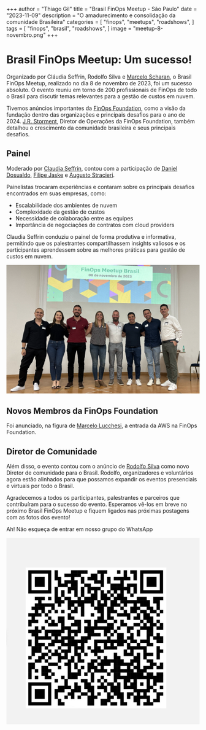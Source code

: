 +++
author = "Thiago Gil"
title = "Brasil FinOps Meetup - São Paulo"
date = "2023-11-09"
description = "O amadurecimento e consolidação da comunidade Brasileira"
categories = [
    "finops",
    "meetups",
    "roadshows",
]
tags = [
    "finops",
    "brasil",
    "roadshows",
]
image = "meetup-8-novembro.png"
+++

# Brasil FinOps Meetup: Um sucesso!

Organizado por Cláudia Seffrin, Rodolfo Silva e [Marcelo Scharan](https://www.linkedin.com/in/marceloscharan/), o Brasil FinOps Meetup, realizado no dia 8 de novembro de 2023, foi um sucesso absoluto. O evento reuniu em torno de 200 profissionais de FinOps de todo o Brasil para discutir temas relevantes para a gestão de custos em nuvem.

Tivemos anúncios importantes da [FinOps Foundation](https://www.finops.org/), como a visão da fundação dentro das organizações e principais desafios para o ano de 2024. [J.R. Storment](https://www.linkedin.com/in/jrstorment/), Diretor de Operações da FinOps Foundation, também detalhou o crescimento da comunidade brasileira e seus principais desafios.

## Painel

Moderado por [Claudia Seffrin](https://www.linkedin.com/in/claudiaseffrin/), contou com a participação de [Daniel Dosualdo](https://www.linkedin.com/in/danieldosualdo/), [Filipe Jaske](https://www.linkedin.com/in/filipejaske/) e [Augusto Stracieri](https://www.linkedin.com/in/augusto-stracieri/).

Painelistas trocaram experiências e contaram sobre os principais desafios encontrados em suas empresas, como:

* Escalabilidade dos ambientes de nuvem
* Complexidade da gestão de custos
* Necessidade de colaboração entre as equipes
* Importância de negociações de contratos com cloud providers

Claudia Seffrin conduziu o painel de forma produtiva e informativa, permitindo que os palestrantes compartilhassem insights valiosos e os participantes aprendessem sobre as melhores práticas para gestão de custos em nuvem.

![Painel e Organizadores](painel.png)

## Novos Membros da FinOps Foundation

Foi anunciado, na figura de [Marcelo Lucchesi](https://www.linkedin.com/in/marcelolucchesi/), a entrada da AWS na FinOps Foundation.

## Diretor de Comunidade

Além disso, o evento contou com o anúncio de [Rodolfo Silva](https://www.linkedin.com/in/rodolfo-dos-santos-silva-a3bba592/) como novo Diretor de comunidade para o Brasil. Rodolfo, organizadores e voluntários agora estão alinhados para que possamos expandir os eventos presenciais e virtuais por todo o Brasil.

Agradecemos a todos os participantes, palestrantes e parceiros que contribuíram para o sucesso do evento. Esperamos vê-los em breve no próximo Brasil FinOps Meetup e fiquem ligados nas próximas postagens com as fotos dos evento!

Ah! Não esqueça de entrar em nosso grupo do WhatsApp


![WhatsApp](comunidade-whatsapp.jpeg)
